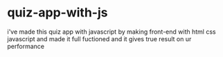 # quiz-app-with-js
i've made this quiz app with javascript by making front-end with html css javascript and made it full fuctioned and it gives true result on ur performance
